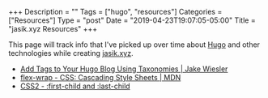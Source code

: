 +++
Description = ""
Tags = ["hugo", "resources"]
Categories = ["Resources"]
Type = "post"
Date = "2019-04-23T19:07:05-05:00"
Title = "jasik.xyz Resources"
+++

This page will track info that I've picked up over time about [Hugo](https://gohugo.io) and other technologies while creating [jasik.xyz](https://jasik.xyz).

- [Add Tags to Your Hugo Blog Using Taxonomies | Jake Wiesler](https://www.jakewiesler.com/blog/hugo-taxonomies/)
- [flex-wrap - CSS: Cascading Style Sheets | MDN](https://developer.mozilla.org/en-US/docs/Web/CSS/flex-wrap)
- [CSS2 - :first-child and :last-child](https://quirksmode.org/css/selectors/firstchild.html)
